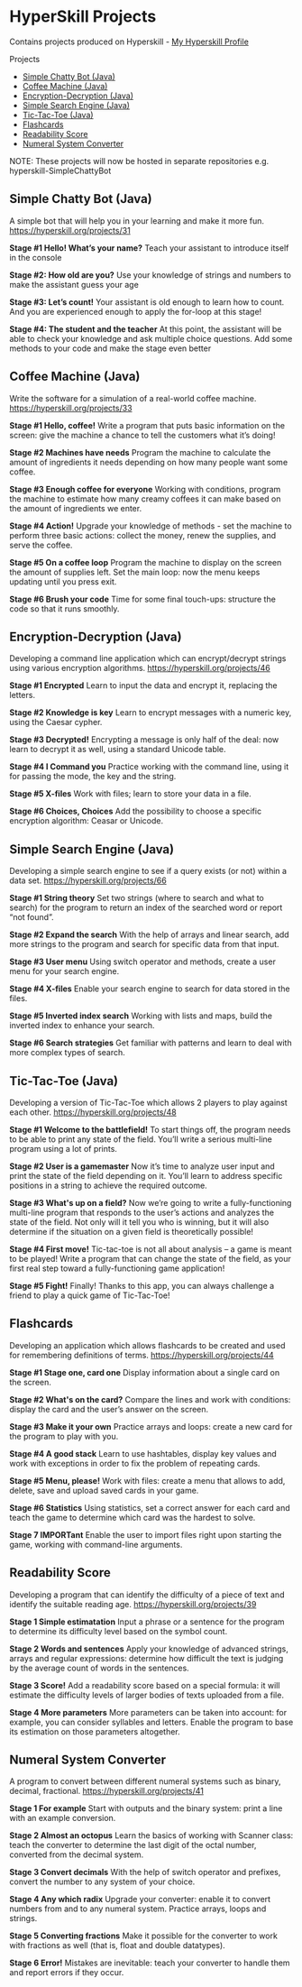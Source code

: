 # HyperSkill Projects
Contains projects produced on Hyperskill - [My Hyperskill Profile](https://hyperskill.org/profile/518836)

<!-- START doctoc generated TOC please keep comment here to allow auto update -->
<!-- DON'T EDIT THIS SECTION, INSTEAD RE-RUN doctoc TO UPDATE -->
Projects

- [Simple Chatty Bot (Java)](#simple-chatty-bot-java)
- [Coffee Machine (Java)](#coffee-machine-java)
- [Encryption-Decryption (Java)](#encryption-decryption-java)
- [Simple Search Engine (Java)](#simple-search-engine-java)
- [Tic-Tac-Toe (Java)](#tic-tac-toe-java)
- [Flashcards](#flashcards)
- [Readability Score](#readability-score)
- [Numeral System Converter](#numeral-system-converter)

<!-- END doctoc generated TOC please keep comment here to allow auto update -->

NOTE: These projects will now be hosted in separate repositories e.g. hyperskill-SimpleChattyBot
## Simple Chatty Bot (Java)
A simple bot that will help you in your learning and make it more fun.
https://hyperskill.org/projects/31

**Stage #1 Hello! What’s your name?**
Teach your assistant to introduce itself in the console

**Stage #2: How old are you?**
Use your knowledge of strings and numbers to make the assistant guess your age

**Stage #3: Let’s count!**
Your assistant is old enough to learn how to count. And you are experienced enough to apply the for-loop at this stage!

**Stage #4: The student and the teacher**
At this point, the assistant will be able to check your knowledge and ask multiple choice questions. 
Add some methods to your code and make the stage even better

## Coffee Machine (Java)
Write the software for a simulation of a real-world coffee machine.
https://hyperskill.org/projects/33

**Stage #1 Hello, coffee!**
Write a program that puts basic information on the screen: give the machine a chance to tell the customers what it’s doing!

**Stage #2 Machines have needs**
Program the machine to calculate the amount of ingredients it needs depending on how many people want some coffee.

**Stage #3 Enough coffee for everyone**
Working with conditions, program the machine to estimate how many creamy coffees it can make based on the amount of ingredients we enter.

**Stage #4 Action!**
Upgrade your knowledge of methods - set the machine to perform three basic actions: collect the money, renew the supplies, and serve the coffee.

**Stage #5 On a coffee loop**
Program the machine to display on the screen the amount of supplies left. Set the main loop: now the menu keeps updating until you press exit.

**Stage #6 Brush your code**
Time for some final touch-ups: structure the code so that it runs smoothly.

## Encryption-Decryption (Java)
Developing a command line application which can encrypt/decrypt strings using various encryption algorithms.
https://hyperskill.org/projects/46

**Stage #1 Encrypted**
Learn to input the data and encrypt it, replacing the letters.

**Stage #2 Knowledge is key**
Learn to encrypt messages with a numeric key, using the Caesar cypher. 

**Stage #3 Decrypted!**
Encrypting a message is only half of the deal: now learn to decrypt it as well, using a standard Unicode table.

**Stage #4 I Command you**
Practice working with the command line, using it for passing the mode, the key and the string.

**Stage #5 X-files**
Work with files; learn to store your data in a file.

**Stage #6 Choices, Choices**
Add the possibility to choose a specific encryption algorithm: Ceasar or Unicode.

## Simple Search Engine (Java)
Developing a simple search engine to see if a query exists (or not) within a data set.
https://hyperskill.org/projects/66

**Stage #1 String theory**
Set two strings (where to search and what to search) for the program to return an index of the searched word or report “not found”.

**Stage #2 Expand the search**
With the help of arrays and linear search, add more strings to the program and search for specific data from that input. 

**Stage #3 User menu**
Using switch operator and methods, create a user menu for your search engine.

**Stage #4 X-files**
Enable your search engine to search for data stored in the files.

**Stage #5 Inverted index search**
Working with lists and maps, build the inverted index to enhance your search.

**Stage #6 Search strategies**
Get familiar with patterns and learn to deal with more complex types of search.

## Tic-Tac-Toe (Java)
Developing a version of Tic-Tac-Toe which allows 2 players to play against each other.
https://hyperskill.org/projects/48

**Stage #1 Welcome to the battlefield!**
To start things off, the program needs to be able to print any state of the field. You’ll write a serious multi-line program using a lot of prints. 

**Stage #2 User is a gamemaster**
Now it’s time to analyze user input and print the state of the field depending on it. You’ll learn to address specific positions in a string to achieve the required outcome.

**Stage #3 What's up on a field?**
Now we’re going to write a fully-functioning multi-line program that responds to the user’s actions and analyzes the state of the field. Not only will it tell you who is winning, but it will also determine if the situation on a given field is theoretically possible!

**Stage #4 First move!**
Tic-tac-toe is not all about analysis – a game is meant to be played! Write a program that can change the state of the field, as your first real step toward a fully-functioning game application! 

**Stage #5 Fight!**
Finally! Thanks to this app, you can always challenge a friend to play a quick game of Tic-Tac-Toe!

## Flashcards
Developing an application which allows flashcards to be created and used for remembering definitions of terms.
https://hyperskill.org/projects/44

**Stage #1 Stage one, card one**
Display information about a single card on the screen.

**Stage #2 What's on the card?**
Compare the lines and work with conditions: display the card and the user’s answer on the screen.

**Stage #3 Make it your own**
Practice arrays and loops: create a new card for the program to play with you.

**Stage #4 A good stack**
Learn to use hashtables, display key values and work with exceptions in order to fix the problem of repeating cards.

**Stage #5 Menu, please!**
Work with files: create a menu that allows to add, delete, save and upload saved cards in your game.

**Stage #6 Statistics**
Using statistics, set a correct answer for each card and teach the game to determine which card was the hardest to solve.

**Stage 7 IMPORTant**
Enable the user to import files right upon starting the game, working with command-line arguments. 

## Readability Score
Developing a program that can identify the difficulty of a piece of text and identify the suitable reading age.
https://hyperskill.org/projects/39

**Stage 1 Simple estimatation**
Input a phrase or a sentence for the program to determine its difficulty level based on the symbol count.

**Stage 2 Words and sentences**
Apply your knowledge of advanced strings, arrays and regular expressions: determine how difficult the text is judging by the average count of words in the sentences.

**Stage 3 Score!**
Add a readability score based on a special formula: it will estimate the difficulty levels of larger bodies of texts uploaded from a file.

**Stage 4 More parameters**
More parameters can be taken into account: for example, you can consider syllables and letters. Enable the program to base its estimation on those parameters altogether.

## Numeral System Converter
A program to convert between different numeral systems such as binary, decimal, fractional.
https://hyperskill.org/projects/41

**Stage 1 For example**
Start with outputs and the binary system: print a line with an example conversion.

**Stage 2 Almost an octopus**
Learn the basics of working with Scanner class: teach the converter to determine the last digit of the octal number, converted from the decimal system.

**Stage 3 Convert decimals**
With the help of switch operator and prefixes, convert the number to any system of your choice.

**Stage 4 Any which radix**
Upgrade your converter: enable it to convert numbers from and to any numeral system. Practice arrays, loops and strings.

**Stage 5 Converting fractions**
Make it possible for the converter to work with fractions as well (that is, float and double datatypes).

**Stage 6 Error!**
Mistakes are inevitable: teach your converter to handle them and report errors if they occur.

